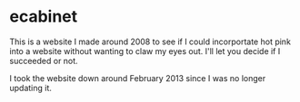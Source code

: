 ecabinet
========

This is a website I made around 2008 to see if I could incorportate hot pink into a website without wanting to claw my eyes out. I'll let you decide if I succeeded or not.

I took the website down around February 2013 since I was no longer updating it.
